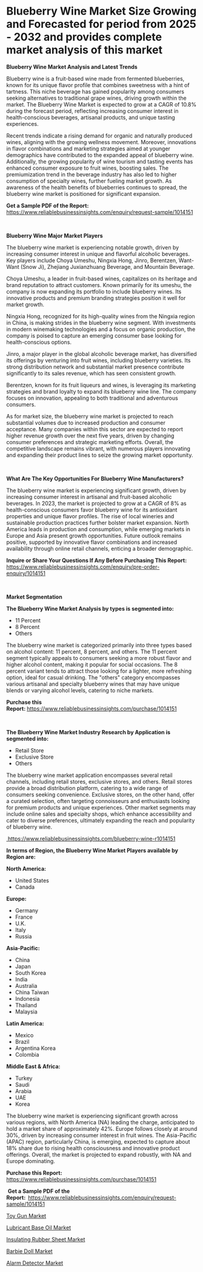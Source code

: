 <p><h1>Blueberry Wine Market Size Growing and Forecasted for period from 2025 - 2032 and provides complete market analysis of this market</h1></p><p><strong>Blueberry Wine Market Analysis and Latest Trends</strong></p>
<p><p>Blueberry wine is a fruit-based wine made from fermented blueberries, known for its unique flavor profile that combines sweetness with a hint of tartness. This niche beverage has gained popularity among consumers seeking alternatives to traditional grape wines, driving growth within the market. The Blueberry Wine Market is expected to grow at a CAGR of 10.8% during the forecast period, reflecting increasing consumer interest in health-conscious beverages, artisanal products, and unique tasting experiences.</p><p>Recent trends indicate a rising demand for organic and naturally produced wines, aligning with the growing wellness movement. Moreover, innovations in flavor combinations and marketing strategies aimed at younger demographics have contributed to the expanded appeal of blueberry wine. Additionally, the growing popularity of wine tourism and tasting events has enhanced consumer exposure to fruit wines, boosting sales. The premiumization trend in the beverage industry has also led to higher consumption of specialty wines, further fueling market growth. As awareness of the health benefits of blueberries continues to spread, the blueberry wine market is positioned for significant expansion.</p></p>
<p><strong>Get a Sample PDF of the Report:&nbsp;</strong> <a href="https://www.reliablebusinessinsights.com/enquiry/request-sample/1014151?utm_campaign=1138&utm_medium=2&utm_source=Github&utm_content=ia&utm_term=06032025&utm_id=blueberry-wine">https://www.reliablebusinessinsights.com/enquiry/request-sample/1014151</a></p>
<p>&nbsp;</p>
<p><strong>Blueberry Wine Major Market Players</strong></p>
<p><p>The blueberry wine market is experiencing notable growth, driven by increasing consumer interest in unique and flavorful alcoholic beverages. Key players include Choya Umeshu, Ningxia Hong, Jinro, Berentzen, Want-Want (Snow Ji), Zhejiang Juxianzhuang Beverage, and Mountain Beverage.</p><p>Choya Umeshu, a leader in fruit-based wines, capitalizes on its heritage and brand reputation to attract customers. Known primarily for its umeshu, the company is now expanding its portfolio to include blueberry wines. Its innovative products and premium branding strategies position it well for market growth.</p><p>Ningxia Hong, recognized for its high-quality wines from the Ningxia region in China, is making strides in the blueberry wine segment. With investments in modern winemaking technologies and a focus on organic production, the company is poised to capture an emerging consumer base looking for health-conscious options.</p><p>Jinro, a major player in the global alcoholic beverage market, has diversified its offerings by venturing into fruit wines, including blueberry varieties. Its strong distribution network and substantial market presence contribute significantly to its sales revenue, which has seen consistent growth.</p><p>Berentzen, known for its fruit liqueurs and wines, is leveraging its marketing strategies and brand loyalty to expand its blueberry wine line. The company focuses on innovation, appealing to both traditional and adventurous consumers.</p><p>As for market size, the blueberry wine market is projected to reach substantial volumes due to increased production and consumer acceptance. Many companies within this sector are expected to report higher revenue growth over the next five years, driven by changing consumer preferences and strategic marketing efforts. Overall, the competitive landscape remains vibrant, with numerous players innovating and expanding their product lines to seize the growing market opportunity.</p></p>
<p>&nbsp;</p>
<p><strong>What Are The Key Opportunities For Blueberry Wine Manufacturers?</strong></p>
<p><p>The blueberry wine market is experiencing significant growth, driven by increasing consumer interest in artisanal and fruit-based alcoholic beverages. In 2023, the market is projected to grow at a CAGR of 8% as health-conscious consumers favor blueberry wine for its antioxidant properties and unique flavor profiles. The rise of local wineries and sustainable production practices further bolster market expansion. North America leads in production and consumption, while emerging markets in Europe and Asia present growth opportunities. Future outlook remains positive, supported by innovative flavor combinations and increased availability through online retail channels, enticing a broader demographic.</p></p>
<p><strong>Inquire or Share Your Questions If Any Before Purchasing This Report:</strong> <a href="https://www.reliablebusinessinsights.com/enquiry/pre-order-enquiry/1014151?utm_campaign=1138&utm_medium=2&utm_source=Github&utm_content=ia&utm_term=06032025&utm_id=blueberry-wine">https://www.reliablebusinessinsights.com/enquiry/pre-order-enquiry/1014151</a></p>
<p>&nbsp;</p>
<p><strong>Market Segmentation</strong></p>
<p><strong>The Blueberry Wine Market Analysis by types is segmented into:</strong></p>
<p><ul><li>11 Percent</li><li>8 Percent</li><li>Others</li></ul></p>
<p><p>The blueberry wine market is categorized primarily into three types based on alcohol content: 11 percent, 8 percent, and others. The 11 percent segment typically appeals to consumers seeking a more robust flavor and higher alcohol content, making it popular for social occasions. The 8 percent variant tends to attract those looking for a lighter, more refreshing option, ideal for casual drinking. The "others" category encompasses various artisanal and specialty blueberry wines that may have unique blends or varying alcohol levels, catering to niche markets.</p></p>
<p><strong>Purchase this Report:&nbsp;</strong><a href="https://www.reliablebusinessinsights.com/purchase/1014151?utm_campaign=1138&utm_medium=2&utm_source=Github&utm_content=ia&utm_term=06032025&utm_id=blueberry-wine">https://www.reliablebusinessinsights.com/purchase/1014151</a></p>
<p>&nbsp;</p>
<p><strong>The Blueberry Wine Market Industry Research by Application is segmented into:</strong></p>
<p><ul><li>Retail Store</li><li>Exclusive Store</li><li>Others</li></ul></p>
<p><p>The blueberry wine market application encompasses several retail channels, including retail stores, exclusive stores, and others. Retail stores provide a broad distribution platform, catering to a wide range of consumers seeking convenience. Exclusive stores, on the other hand, offer a curated selection, often targeting connoisseurs and enthusiasts looking for premium products and unique experiences. Other market segments may include online sales and specialty shops, which enhance accessibility and cater to diverse preferences, ultimately expanding the reach and popularity of blueberry wine.</p></p>
<p><a href="https://www.reliablebusinessinsights.com/blueberry-wine-r1014151?utm_campaign=1138&utm_medium=2&utm_source=Github&utm_content=ia&utm_term=06032025&utm_id=blueberry-wine">&nbsp;https://www.reliablebusinessinsights.com/blueberry-wine-r1014151</a></p>
<p><strong>In terms of Region, the Blueberry Wine Market Players available by Region are:</strong></p>
<p>
    <p> <strong> North America: </strong>
        <ul>
            <li>United States</li>
            <li>Canada</li>
        </ul>
        </p> 
    <p> <strong> Europe: </strong>
        <ul>
            <li>Germany</li>
            <li>France</li>
            <li>U.K.</li>
            <li>Italy</li>
            <li>Russia</li>
        </ul>
        </p> 
    <p> <strong> Asia-Pacific: </strong>
        <ul>
            <li>China</li>
            <li>Japan</li>
            <li>South Korea</li>
            <li>India</li>
            <li>Australia</li>
            <li>China Taiwan</li>
            <li>Indonesia</li>
            <li>Thailand</li>
            <li>Malaysia</li>
        </ul>
        </p> 
    <p> <strong> Latin America: </strong>
        <ul>
            <li>Mexico</li>
            <li>Brazil</li>
            <li>Argentina Korea</li>
            <li>Colombia</li>
        </ul>
        </p> 
    <p> <strong> Middle East & Africa: </strong>
        <ul>
            <li>Turkey</li>
            <li>Saudi</li>
            <li>Arabia</li>
            <li>UAE</li>
            <li>Korea</li>
        </ul>
    </p>
    </p>
<p><p>The blueberry wine market is experiencing significant growth across various regions, with North America (NA) leading the charge, anticipated to hold a market share of approximately 42%. Europe follows closely at around 30%, driven by increasing consumer interest in fruit wines. The Asia-Pacific (APAC) region, particularly China, is emerging, expected to capture about 18% share due to rising health consciousness and innovative product offerings. Overall, the market is projected to expand robustly, with NA and Europe dominating.</p></p>
<p><strong>Purchase this Report: </strong><a href="https://www.reliablebusinessinsights.com/purchase/1014151?utm_campaign=1138&utm_medium=2&utm_source=Github&utm_content=ia&utm_term=06032025&utm_id=blueberry-wine">https://www.reliablebusinessinsights.com/purchase/1014151</a></p>
<p>&nbsp;<strong>Get a Sample PDF of the Report:&nbsp;&nbsp;</strong><a href="https://www.reliablebusinessinsights.com/enquiry/request-sample/1014151?utm_campaign=1138&utm_medium=2&utm_source=Github&utm_content=ia&utm_term=06032025&utm_id=blueberry-wine">https://www.reliablebusinessinsights.com/enquiry/request-sample/1014151</a></p>
<p><strong></strong></p>
<p><p><a href="https://github.com/syskamazucqa/Market-Research-Report-List-1/blob/main/toy-gun-market.md?utm_campaign=1138&utm_medium=2&utm_source=Github&utm_content=ia&utm_term=06032025&utm_id=blueberry-wine">Toy Gun Market</a></p><p><a href="https://github.com/cachaskluwe/Market-Research-Report-List-1/blob/main/lubricant-base-oil-market.md?utm_campaign=1138&utm_medium=2&utm_source=Github&utm_content=ia&utm_term=06032025&utm_id=blueberry-wine">Lubricant Base Oil Market</a></p><p><a href="https://github.com/cezilfinerv9/Market-Research-Report-List-1/blob/main/insulating-rubber-sheet-market.md?utm_campaign=1138&utm_medium=2&utm_source=Github&utm_content=ia&utm_term=06032025&utm_id=blueberry-wine">Insulating Rubber Sheet Market</a></p><p><a href="https://github.com/thanenegenqa/Market-Research-Report-List-1/blob/main/barbie-doll-market.md?utm_campaign=1138&utm_medium=2&utm_source=Github&utm_content=ia&utm_term=06032025&utm_id=blueberry-wine">Barbie Doll Market</a></p><p><a href="https://github.com/lelkohydesyj/Market-Research-Report-List-1/blob/main/alarm-detector-market.md?utm_campaign=1138&utm_medium=2&utm_source=Github&utm_content=ia&utm_term=06032025&utm_id=blueberry-wine">Alarm Detector Market</a></p></p>